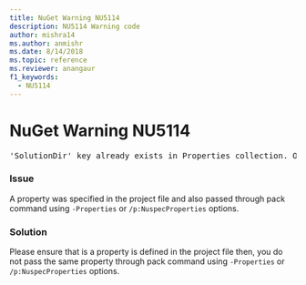 ```yaml
---
title: NuGet Warning NU5114
description: NU5114 Warning code
author: mishra14
ms.author: anmishr
ms.date: 8/14/2018
ms.topic: reference
ms.reviewer: anangaur
f1_keywords: 
  - NU5114
---
```


# NuGet Warning NU5114
<pre>'SolutionDir' key already exists in Properties collection. Overriding value.</pre>

### Issue

A property was specified in the project file and also passed through pack command using `-Properties` or `/p:NuspecProperties` options. 


### Solution

Please ensure that is a property is defined in the project file then, you do not pass the same property through pack command using `-Properties` or `/p:NuspecProperties` options. 

